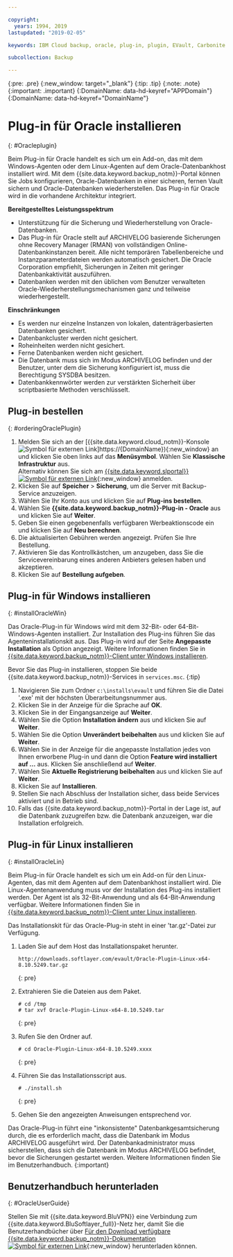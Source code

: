```yaml
---

copyright:
  years: 1994, 2019
lastupdated: "2019-02-05"

keywords: IBM Cloud backup, oracle, plug-in, plugin, EVault, Carbonite

subcollection: Backup

---
```

{:pre: .pre}
{:new_window: target="_blank"}
{:tip: .tip}
{:note: .note}
{:important: .important}
{:DomainName: data-hd-keyref="APPDomain"}
{:DomainName: data-hd-keyref="DomainName"}

# Plug-in für Oracle installieren
{: #Oracleplugin}

Beim Plug-in für Oracle handelt es sich um ein Add-on, das mit dem Windows-Agenten oder dem Linux-Agenten auf dem Oracle-Datenbankhost installiert wird. Mit dem {{site.data.keyword.backup_notm}}-Portal können Sie Jobs konfigurieren, Oracle-Datenbanken in einer sicheren, fernen Vault sichern und Oracle-Datenbanken wiederherstellen. Das Plug-in für Oracle wird in die vorhandene Architektur integriert.

**Bereitgestelltes Leistungsspektrum**

- Unterstützung für die Sicherung und Wiederherstellung von Oracle-Datenbanken.
- Das Plug-in für Oracle stellt auf ARCHIVELOG basierende Sicherungen ohne Recovery Manager (RMAN) von vollständigen Online-Datenbankinstanzen bereit. Alle nicht temporären Tabellenbereiche und Instanzparameterdateien werden automatisch gesichert. Die Oracle Corporation empfiehlt, Sicherungen in Zeiten mit geringer Datenbankaktivität auszuführen.
- Datenbanken werden mit den üblichen vom Benutzer verwalteten Oracle-Wiederherstellungsmechanismen ganz und teilweise wiederhergestellt.

**Einschränkungen**
- Es werden nur einzelne Instanzen von lokalen, datenträgerbasierten Datenbanken gesichert.
- Datenbankcluster werden nicht gesichert.
- Roheinheiten werden nicht gesichert.
- Ferne Datenbanken werden nicht gesichert.
- Die Datenbank muss sich im Modus ARCHIVELOG befinden und der Benutzer, unter dem die Sicherung konfiguriert ist, muss die Berechtigung SYSDBA besitzen.
- Datenbankkennwörter werden zur verstärkten Sicherheit über scriptbasierte Methoden verschlüsselt.

## Plug-in bestellen
{: #orderingOraclePlugin}

1. Melden Sie sich an der [{{site.data.keyword.cloud_notm}}-Konsole ![Symbol für externen Link](../../icons/launch-glyph.svg "Symbol für externen Link")]https://{DomainName}){:new_window} an und klicken Sie oben links auf das **Menüsymbol**. Wählen Sie **Klassische Infrastruktur** aus. <br/>
   Alternativ können Sie sich am [{{site.data.keyword.slportal}} ![Symbol für externen Link](../../icons/launch-glyph.svg "Symbol für externen Link")](https://control.softlayer.com/){:new_window} anmelden.
2. Klicken Sie auf **Speicher** > **Sicherung**, um die Server mit Backup-Service anzuzeigen.
3. Wählen Sie Ihr Konto aus und klicken Sie auf **Plug-ins bestellen**.
4. Wählen Sie **{{site.data.keyword.backup_notm}}-Plug-in - Oracle** aus und klicken Sie auf **Weiter**.
5. Geben Sie einen gegebenenfalls verfügbaren Werbeaktionscode ein und klicken Sie auf **Neu berechnen**.
6. Die aktualisierten Gebühren werden angezeigt. Prüfen Sie Ihre Bestellung.
7. Aktivieren Sie das Kontrollkästchen, um anzugeben, dass Sie die Servicevereinbarung eines anderen Anbieters gelesen haben und akzeptieren.
8. Klicken Sie auf **Bestellung aufgeben**.

## Plug-in für Windows installieren
{: #installOracleWin}

Das Oracle-Plug-in für Windows wird mit dem 32-Bit- oder 64-Bit-Windows-Agenten installiert. Zur Installation des Plug-ins führen Sie das Agenteninstallationskit aus. Das Plug-in wird auf der Seite **Angepasste Installation** als Option angezeigt. Weitere Informationen finden Sie in [{{site.data.keyword.backup_notm}}-Client unter Windows installieren](/docs/infrastructure/Backup?topic=Backup-InstallinWindows).

Bevor Sie das Plug-in installieren, stoppen Sie beide {{site.data.keyword.backup_notm}}-Services in `services.msc`.
{:tip}

1. Navigieren Sie zum Ordner `c:\installs\evault` und führen Sie die Datei '.exe' mit der höchsten Überarbeitungsnummer aus.
2. Klicken Sie in der Anzeige für die Sprache auf **OK**.
3. Klicken Sie in der Eingangsanzeige auf **Weiter**.
4. Wählen Sie die Option **Installation ändern** aus und klicken Sie auf **Weiter**.
5. Wählen Sie die Option **Unverändert beibehalten** aus und klicken Sie auf **Weiter**.
6. Wählen Sie in der Anzeige für die angepasste Installation jedes von Ihnen erworbene Plug-in und dann die Option **Feature wird installiert auf ...** aus. Klicken Sie anschließend auf **Weiter**.
7. Wählen Sie **Aktuelle Registrierung beibehalten** aus und klicken Sie auf **Weiter**.
8. Klicken Sie auf **Installieren**.
9. Stellen Sie nach Abschluss der Installation sicher, dass beide Services aktiviert und in Betrieb sind.
10. Falls das {{site.data.keyword.backup_notm}}-Portal in der Lage ist, auf die Datenbank zuzugreifen bzw. die Datenbank anzuzeigen, war die Installation erfolgreich.

## Plug-in für Linux installieren
{: #installOracleLin}

Beim Plug-in für Oracle handelt es sich um ein Add-on für den Linux-Agenten, das mit dem Agenten auf dem Datenbankhost installiert wird. Die Linux-Agentenanwendung muss vor der Installation des Plug-ins installiert werden. Der Agent ist als 32-Bit-Anwendung und als 64-Bit-Anwendung verfügbar. Weitere Informationen finden Sie in [{{site.data.keyword.backup_notm}}-Client unter Linux installieren](/docs/infrastructure/Backup?topic=Backup-InstallinLinux).

Das Installationskit für das Oracle-Plug-in steht in einer 'tar.gz'-Datei zur Verfügung.

1. Laden Sie auf dem Host das Installationspaket herunter.
   ```
   http://downloads.softlayer.com/evault/Oracle-Plugin-Linux-x64-8.10.5249.tar.gz
   ```
   {: pre}

2. Extrahieren Sie die Dateien aus dem Paket.
   ```
   # cd /tmp
   # tar xvf Oracle-Plugin-Linux-x64-8.10.5249.tar
   ```
   {: pre}

3. Rufen Sie den Ordner auf.
   ```
   # cd Oracle-Plugin-Linux-x64-8.10.5249.xxxx
   ```
   {: pre}

4. Führen Sie das Installationsscript aus.
   ```
   # ./install.sh
   ```
   {: pre}

5. Gehen Sie den angezeigten Anweisungen entsprechend vor.

Das Oracle-Plug-in führt eine "inkonsistente" Datenbankgesamtsicherung durch, die es erforderlich macht, dass die Datenbank im Modus ARCHIVELOG ausgeführt wird. Der Datenbankadministrator muss sicherstellen, dass sich die Datenbank im Modus ARCHIVELOG befindet, bevor die Sicherungen gestartet werden. Weitere Informationen finden Sie im Benutzerhandbuch.
{:important}


## Benutzerhandbuch herunterladen
{: #OracleUserGuide}

Stellen Sie mit {{site.data.keyword.BluVPN}} eine Verbindung zum {{site.data.keyword.BluSoftlayer_full}}-Netz her, damit Sie die Benutzerhandbücher über [Für den Download verfügbare {{site.data.keyword.backup_notm}}-Dokumentation![Symbol für externen Link](../../icons/launch-glyph.svg "Symbol für externen Link")](http://downloads.service.softlayer.com/evault/Documentation/){:new_window} herunterladen können.
